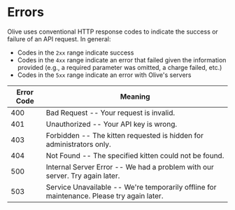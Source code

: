 # Errors

Olive uses conventional HTTP response codes to indicate the success or failure of an API request. In general:

- Codes in the `2xx` range indicate success
- Codes in the `4xx` range indicate an error that failed given the information provided (e.g., a required parameter was omitted, a charge failed, etc.)
- Codes in the `5xx` range indicate an error with Olive's servers


Error Code | Meaning
---------- | -------
400 | Bad Request -- Your request is invalid.
401 | Unauthorized -- Your API key is wrong.
403 | Forbidden -- The kitten requested is hidden for administrators only.
404 | Not Found -- The specified kitten could not be found.
500 | Internal Server Error -- We had a problem with our server. Try again later.
503 | Service Unavailable -- We're temporarily offline for maintenance. Please try again later.
